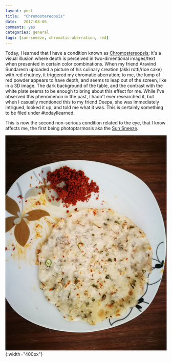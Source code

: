 ```yaml
---
layout: post
title:  "Chromostereopsis"
date:   2017-08-06
comments: yes
categories: general
tags: [sun-sneeze, chromatic-aberration, red]
---
```

Today, I learned that I have a condition known as [Chromostereopsis](https://en.wikipedia.org/wiki/Chromostereopsis); it's a visual illusion where depth is perceived in two-dimentional images/text when presented in certain color combinations. When my friend Aravind Sundaresh uploaded a picture of his culinary creation (akki rotti/rice cake) with red chutney, it triggered my chromatic aberration; to me, the lump of red powder appears to have depth, and seems to leap out of the screen, like in a 3D image. The dark background of the table, and the contrast with the white plate seems to be enough to bring about this effect for me. While I've observed this phenomenon in the past, I hadn't ever researched it, but when I casually mentioned this to my friend Deepa, she was immediately intrigued, looked it up, and told me what it was. This is certainly something to be filed under #todayIlearned.


This is now the second non-serious condition related to the eye, that I know affects me, the first being photoptarmosis aka the [Sun Sneeze](https://en.wikipedia.org/wiki/Photic_sneeze_reflex). 

![](/postpics/akkirotti.jpg "Pic Courtesy: Aravind Mosale Sundaresh"){:width="400px"}
